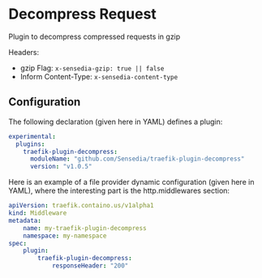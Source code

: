 # Decompress Request
Plugin to decompress compressed requests in gzip

Headers:

- gzip Flag: ```x-sensedia-gzip: true || false```
- Inform Content-Type: ```x-sensedia-content-type```

## Configuration
The following declaration (given here in YAML) defines a plugin:
```YAML
experimental:
  plugins:
    traefik-plugin-decompress:
      moduleName: "github.com/Sensedia/traefik-plugin-decompress"
      version: "v1.0.5"
```
Here is an example of a file provider dynamic configuration (given here in YAML), where the interesting part is the http.middlewares section:
```YAML
apiVersion: traefik.containo.us/v1alpha1
kind: Middleware
metadata:
    name: my-traefik-plugin-decompress
    namespace: my-namespace
spec:
    plugin:
        traefik-plugin-decompress:
            responseHeader: "200"

```